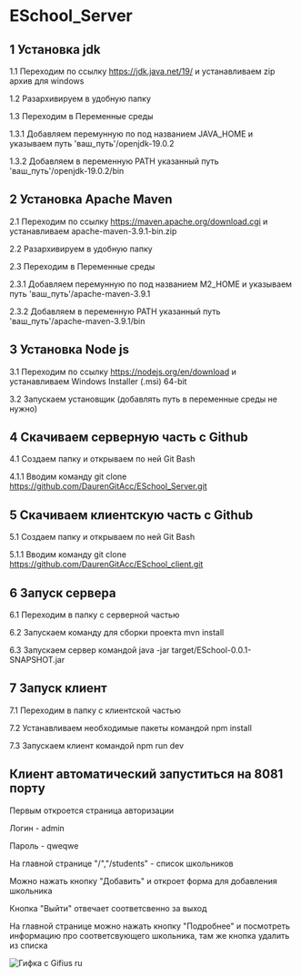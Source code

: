 # ESchool_Server

## 1 Установка jdk

1.1 Переходим по ссылку https://jdk.java.net/19/ и устанавливаем zip архив для windows

1.2 Разархивируем в удобную папку

1.3 Переходим в Переменные среды

1.3.1 Добавляем перемунную по под названием JAVA_HOME и указываем путь 'ваш_путь'/openjdk-19.0.2

1.3.2 Добавляем в переменную PATH указанный путь 'ваш_путь'/openjdk-19.0.2/bin



## 2 Установка Apache Maven

2.1 Переходим по ссылку https://maven.apache.org/download.cgi и устанавливаем apache-maven-3.9.1-bin.zip

2.2 Разархивируем в удобную папку

2.3 Переходим в Переменные среды

2.3.1 Добавляем перемунную по под названием M2_HOME и указываем путь 'ваш_путь'/apache-maven-3.9.1

2.3.2 Добавляем в переменную PATH указанный путь 'ваш_путь'/apache-maven-3.9.1/bin



## 3 Установка Node js

3.1 Переходим по ссылку https://nodejs.org/en/download и устанавливаем Windows Installer (.msi) 64-bit

3.2 Запускаем установщик (добавлять путь в переменные среды не нужно)


## 4 Скачиваем серверную часть с Github

4.1 Создаем папку и открываем по ней Git Bash

4.1.1 Вводим команду git clone https://github.com/DaurenGitAcc/ESchool_Server.git


## 5 Скачиваем клиентскую часть с Github

5.1 Создаем папку и открываем по ней Git Bash

5.1.1 Вводим команду git clone https://github.com/DaurenGitAcc/ESchool_client.git


## 6 Запуск сервера

6.1 Переходим в папку с серверной частью

6.2 Запускаем команду для сборки проекта mvn install

6.3 Запускаем сервер командой java -jar target/ESchool-0.0.1-SNAPSHOT.jar


## 7 Запуск клиент

7.1 Переходим в папку с клиентской частью

7.2 Устанавливаем необходимые пакеты командой npm install

7.3 Запускаем клиент командой npm run dev 


## Клиент автоматический запуститься на 8081 порту


Первым откроется страница авторизации

Логин - admin

Пароль - qweqwe

На главной странице "/","/students" - список школьников

Можно нажать кнопку "Добавить" и откроет форма для добавления школьника

Кнопка "Выйти" отвечает соответсвенно за выход

На главной странице можно нажать кнопку "Подробнее" и посмотреть информацию про соответсвующего школьника, там же кнопка удалить из списка


![Гифка с Gifius ru](https://user-images.githubusercontent.com/114854020/235692643-617ced95-64c5-4ea1-9cf3-7513584efda2.gif)
